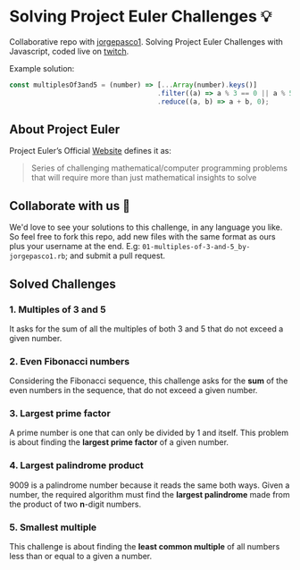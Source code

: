 # Solving Project Euler Challenges 💡

Collaborative repo with [jorgepasco1](https://www.github.com/jorgepasco1). Solving Project Euler Challenges with Javascript, coded live on [twitch](https://www.twitch.tv/franciscopantojag98).

Example solution:

```javascript
const multiplesOf3and5 = (number) => [...Array(number).keys()]
                                     .filter((a) => a % 3 == 0 || a % 5 == 0)
                                     .reduce((a, b) => a + b, 0);
```

## About Project Euler

Project Euler’s Official [Website](https://projecteuler.net/) defines it as: 
> Series of challenging mathematical/computer programming problems that will require more than just mathematical
insights to solve

## Collaborate with us 🤝

We'd love to see your solutions to this challenge, in any language you like. So feel free to fork this repo, add new files with the same format as ours plus your username at the end. E.g: `01-multiples-of-3-and-5_by-jorgepasco1.rb`; and submit a pull request.

## Solved Challenges

### 1. Multiples of 3 and 5

It asks for the sum of all the multiples of both 3 and 5 that do not exceed a given number.

### 2. Even Fibonacci numbers

Considering the Fibonacci sequence, this challenge asks for the **sum** of the even numbers in the sequence, that do not exceed a given number.

### 3. Largest prime factor

A prime number is one that can only be divided by 1 and itself. This problem
is about finding the **largest prime factor** of a given number.

### 4. Largest palindrome product

9009 is a palindrome number because it reads the same both ways. Given a number, the required algorithm must find the **largest palindrome** made from the product of two **n**-digit numbers.

### 5. Smallest multiple

This challenge is about finding the **least common multiple** of all numbers less than or equal to a given a number.